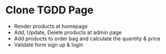 # Clone TGDD Page
- Render products at homepage
- Add, Update, Delete products at admin page
- Add products to order bag and calculate the quantity & price
- Validate form sign up & login
